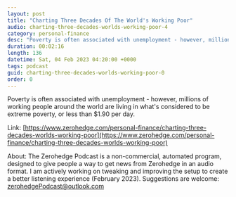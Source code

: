 ```yaml
---
layout: post
title: "Charting Three Decades Of The World's Working Poor"
audio: charting-three-decades-worlds-working-poor-4
category: personal-finance
desc: "Poverty is often associated with unemployment - however, millions of working people around the world are living in what's considered to be extreme poverty, or less than $1.90 per day."
duration: 00:02:16
length: 136
datetime: Sat, 04 Feb 2023 04:20:00 +0000
tags: podcast
guid: charting-three-decades-worlds-working-poor-0
order: 0
---
```

Poverty is often associated with unemployment - however, millions of working people around the world are living in what's considered to be extreme poverty, or less than $1.90 per day.

Link: [https://www.zerohedge.com/personal-finance/charting-three-decades-worlds-working-poor](https://www.zerohedge.com/personal-finance/charting-three-decades-worlds-working-poor)

About: The Zerohedge Podcast is a non-commercial, automated program, designed to give people a way to get news from Zerohedge in an audio format.  I am actively working on tweaking and improving the setup to create a better listening experience (February 2023).  Suggestions are welcome: [zerohedgePodcast@outlook.com](mailto:zerohedgePodcast@outlook.com)
